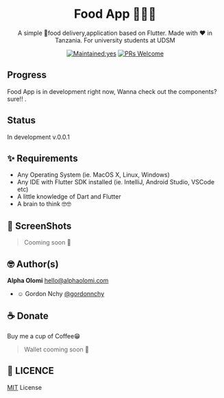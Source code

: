 <h1 align="center">Food App  🍔🍚🍝</h1>
<p align="center">A simple 🍉food delivery,application based on Flutter. Made with ❤️ in Tanzania. For university students at UDSM</p>


<p align="center">
  <a href="/"><img src="https://img.shields.io/badge/Maintained%3F-yes-green.svg?style=flat-square" alt="Maintained:yes"></a>
  <a href="http://makeapullrequest.com"><img src="https://img.shields.io/badge/PRs-welcome-brightgreen.svg?style=flat-square" alt="PRs Welcome"></a>
  
  
</p>

## Progress

Food App is in development right now, Wanna check out the components? sure!! .


## Status

In development v.0.0.1

## ✨ Requirements
* Any Operating System (ie. MacOS X, Linux, Windows)
* Any IDE with Flutter SDK installed (ie. IntelliJ, Android Studio, VSCode etc)
* A little knowledge of Dart and Flutter
* A brain to think 🤓🤓


## 📸 ScreenShots

> Cooming soon 🚧


## 🤓 Author(s)
**Alpha Olomi** [hello@alphaolomi.com](mailto:hello@alphaolomi.com)
- ☺ Gordon Nchy [@gordonnchy](https://github.com/gordonnchy)


## ☕️  Donate

Buy me a cup of Coffee😁


> Wallet cooming soon 🚧


## 🔖 LICENCE
[MIT](http://www.wtfpl.net/about/) License
